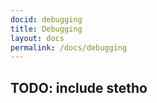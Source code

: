 ```yaml
---
docid: debugging
title: Debugging
layout: docs
permalink: /docs/debugging
---
```


## TODO: include stetho
